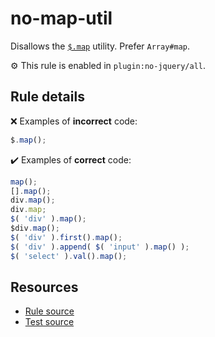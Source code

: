 # no-map-util

Disallows the [`$.map`](https://api.jquery.com/jQuery.map/) utility. Prefer `Array#map`.

⚙️ This rule is enabled in `plugin:no-jquery/all`.

## Rule details

❌ Examples of **incorrect** code:
```js
$.map();
```

✔️ Examples of **correct** code:
```js
map();
[].map();
div.map();
div.map;
$( 'div' ).map();
$div.map();
$( 'div' ).first().map();
$( 'div' ).append( $( 'input' ).map() );
$( 'select' ).val().map();
```

## Resources

* [Rule source](/src/rules/no-map-util.js)
* [Test source](/src/tests/no-map-util.js)
